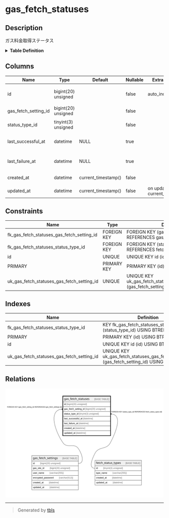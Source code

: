 # gas_fetch_statuses

## Description

ガス料金取得ステータス

<details>
<summary><strong>Table Definition</strong></summary>

```sql
CREATE TABLE `gas_fetch_statuses` (
  `id` bigint(20) unsigned NOT NULL AUTO_INCREMENT COMMENT 'ガス料金取得ステータスID',
  `gas_fetch_setting_id` bigint(20) unsigned NOT NULL COMMENT '取得設定ID',
  `status_type_id` tinyint(3) unsigned NOT NULL COMMENT 'ステータス種別ID',
  `last_successful_at` datetime DEFAULT NULL COMMENT '最終成功日時(UTC)',
  `last_failure_at` datetime DEFAULT NULL COMMENT '最終失敗日時(UTC)',
  `created_at` datetime NOT NULL DEFAULT current_timestamp() COMMENT '作成日時(UTC)',
  `updated_at` datetime NOT NULL DEFAULT current_timestamp() ON UPDATE current_timestamp() COMMENT '更新日時(UTC)',
  PRIMARY KEY (`id`),
  UNIQUE KEY `id` (`id`),
  UNIQUE KEY `uk_gas_fetch_statuses_gas_fetch_setting_id` (`gas_fetch_setting_id`),
  KEY `fk_gas_fetch_statuses_status_type_id` (`status_type_id`),
  CONSTRAINT `fk_gas_fetch_statuses_gas_fetch_setting_id` FOREIGN KEY (`gas_fetch_setting_id`) REFERENCES `gas_fetch_settings` (`id`),
  CONSTRAINT `fk_gas_fetch_statuses_status_type_id` FOREIGN KEY (`status_type_id`) REFERENCES `fetch_status_types` (`id`)
) ENGINE=InnoDB DEFAULT CHARSET=utf8mb4 COLLATE=utf8mb4_general_ci COMMENT='ガス料金取得ステータス'
```

</details>

## Columns

| Name | Type | Default | Nullable | Extra Definition | Children | Parents | Comment |
| ---- | ---- | ------- | -------- | ---------------- | -------- | ------- | ------- |
| id | bigint(20) unsigned |  | false | auto_increment |  |  | ガス料金取得ステータスID |
| gas_fetch_setting_id | bigint(20) unsigned |  | false |  |  | [gas_fetch_settings](gas_fetch_settings.md) | 取得設定ID |
| status_type_id | tinyint(3) unsigned |  | false |  |  | [fetch_status_types](fetch_status_types.md) | ステータス種別ID |
| last_successful_at | datetime | NULL | true |  |  |  | 最終成功日時(UTC) |
| last_failure_at | datetime | NULL | true |  |  |  | 最終失敗日時(UTC) |
| created_at | datetime | current_timestamp() | false |  |  |  | 作成日時(UTC) |
| updated_at | datetime | current_timestamp() | false | on update current_timestamp() |  |  | 更新日時(UTC) |

## Constraints

| Name | Type | Definition |
| ---- | ---- | ---------- |
| fk_gas_fetch_statuses_gas_fetch_setting_id | FOREIGN KEY | FOREIGN KEY (gas_fetch_setting_id) REFERENCES gas_fetch_settings (id) |
| fk_gas_fetch_statuses_status_type_id | FOREIGN KEY | FOREIGN KEY (status_type_id) REFERENCES fetch_status_types (id) |
| id | UNIQUE | UNIQUE KEY id (id) |
| PRIMARY | PRIMARY KEY | PRIMARY KEY (id) |
| uk_gas_fetch_statuses_gas_fetch_setting_id | UNIQUE | UNIQUE KEY uk_gas_fetch_statuses_gas_fetch_setting_id (gas_fetch_setting_id) |

## Indexes

| Name | Definition |
| ---- | ---------- |
| fk_gas_fetch_statuses_status_type_id | KEY fk_gas_fetch_statuses_status_type_id (status_type_id) USING BTREE |
| PRIMARY | PRIMARY KEY (id) USING BTREE |
| id | UNIQUE KEY id (id) USING BTREE |
| uk_gas_fetch_statuses_gas_fetch_setting_id | UNIQUE KEY uk_gas_fetch_statuses_gas_fetch_setting_id (gas_fetch_setting_id) USING BTREE |

## Relations

![er](gas_fetch_statuses.svg)

---

> Generated by [tbls](https://github.com/k1LoW/tbls)
